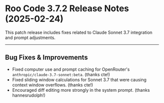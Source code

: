 # Roo Code 3.7.2 Release Notes (2025-02-24)

This patch release includes fixes related to Claude Sonnet 3.7 integration and prompt adjustments.

---

## Bug Fixes & Improvements

*   Fixed computer use and prompt caching for OpenRouter's `anthropic/claude-3.7-sonnet:beta`. (thanks cte!)
*   Fixed sliding window calculations for Sonnet 3.7 that were causing context window overflows. (thanks cte!)
*   Encouraged diff editing more strongly in the system prompt. (thanks hannesrudolph!)